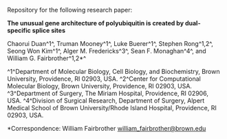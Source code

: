 Repository for the following research paper:

**The unusual gene architecture of polyubiquitin is created by dual-specific splice sites**

Chaorui Duan^1^, Truman Mooney^1^, Luke Buerer^1^, Stephen Rong^1,2^, Seong Won Kim^1^, Alger M. Fredericks^3^, Sean F. Monaghan^4^, and William G. Fairbrother^1,2*^

^1^Department of Molecular Biology, Cell Biology, and Biochemistry, Brown University, Providence, RI 02903, USA.
^2^Center for Computational Molecular Biology, Brown University, Providence, RI 02903, USA.
^3^Department of Surgery, The Miriam Hospital, Providence, RI 02906, USA.
^4^Division of Surgical Research, Department of Surgery, Alpert Medical School of Brown University/Rhode Island Hospital, Providence, RI 02903, USA. 

*Correspondence:
William Fairbrother  william_fairbrother@brown.edu
